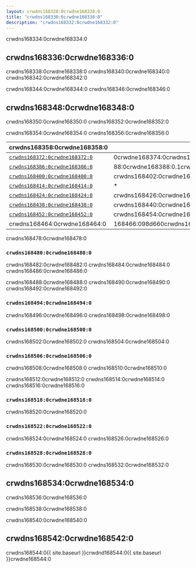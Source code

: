 ```yaml
---
layout: crwdns168328:0crwdne168328:0
title: "crwdns168330:0crwdne168330:0"
description: "crwdns168332:0crwdne168332:0"
---
```


crwdns168334:0crwdne168334:0

## crwdns168336:0crwdne168336:0

crwdns168338:0crwdne168338:0 crwdns168340:0crwdne168340:0 crwdns168342:0crwdne168342:0

crwdns168344:0crwdne168344:0 crwdns168346:0crwdne168346:0

## crwdns168348:0crwdne168348:0

crwdns168350:0crwdne168350:0 crwdns168352:0crwdne168352:0

crwdns168354:0crwdne168354:0 crwdns168356:0crwdne168356:0

| crwdns168358:0crwdne168358:0                                   | crwdns168360:0crwdne168360:0                                                                                                             | crwdns168362:0crwdne168362:0                                                       | crwdns168364:0crwdne168364:0                                                                                  | crwdns168366:0crwdne168366:0                                                                                  | crwdns168368:0crwdne168368:0                                                                                  |
| -------------------------------------------------------------- | ---------------------------------------------------------------------------------------------------------------------------------------- | ---------------------------------------------------------------------------------- | ------------------------------------------------------------------------------------------------------------- | ------------------------------------------------------------------------------------------------------------- | ------------------------------------------------------------------------------------------------------------- |
| [`crwdns168372:0crwdne168372:0`](crwdns168370:0crwdne168370:0) | 0crwdne168374:0crwdns168374:0crwdne168374:014.9968276crwdns168374:0crwdne168374:0crwdns168374:0crwdne168374:0                            | :0crwdne168376:0e7.84213crwdns168376:0crwdne168376:014crwdns168376:0crwdne168376:0 | 168378:0crwdne168378:041563crwdns168378:0crwdne168378:0                                                       | crwdns168380:0crwdne168380:0                                                                                  | crwdne168382:04362.32crwdns168382:0crwdne168382:0312crwdns168382:0crwdne168382:04crwdns168382:0crwdne168382:0 |
| [`crwdns168386:0crwdne168386:0`](crwdns168384:0crwdne168384:0) | 88:0crwdne168388:0.1crwdns168388:0crwdne168388:0760485crwdns168388:0crwdne168388:0                                                       | 168390:0crwdne168390:069817crwdns168390:0crwdne168390:0                            | crwdne168392:01e99.81540875crwdns168392:0crwdne168392:0                                                       | crwdne168394:08crwdns168394:0crwdne168394:064.0197crwdns168394:0crwdne168394:0513crwdns168394:0crwdne168394:0 | crwdne168396:0dcd3.66349710crwdns168396:0crwdne168396:0                                                       |
| [`crwdns168400:0crwdne168400:0`](crwdns168398:0crwdne168398:0) | crwdns168402:0crwdne168402:0                                                                                                             | 8404:0crwdne168404:00crwdns168404:0crwdne168404:009999crwdns168404:0crwdne168404:0 | crwdns168406:0crwdne168406:0                                                                                  | 168408:098d6554f02.0crwdns168408:0crwdne168408:0464425crwdns168408:0crwdne168408:0                            | crwdns168410:0crwdne168410:0                                                                                  |
| [`crwdns168414:0crwdne168414:0`](crwdns168412:0crwdne168412:0) | *                                                                                                                                        | crwdns168416:0crwdne168416:0                                                       | crwdns168418:0crwdne168418:0                                                                                  | crwdns168420:0crwdne168420:0                                                                                  | *                                                                                                             |
| [`crwdns168424:0crwdne168424:0`](crwdns168422:0crwdne168422:0) | crwdns168426:0crwdne168426:0                                                                                                             | crwdns168428:0crwdne168428:0                                                       | crwdns168430:0crwdne168430:0                                                                                  | crwdns168432:0crwdne168432:0                                                                                  | 168434:098d65a2f26.5608crwdns168434:0crwdne168434:0373crwdns168434:0crwdne168434:0                            |
| [`crwdns168438:0crwdne168438:0`](crwdns168436:0crwdne168436:0) | crwdns168440:0crwdne168440:0                                                                                                             | 168442:098d65b9cf5.crwdns168442:0crwdne168442:05387485crwdns168442:0crwdne168442:0 | crwdns168444:0crwdne168444:0                                                                                  | crwdns168446:0crwdne168446:0                                                                                  | crwdns168448:0crwdne168448:0                                                                                  |
| [`crwdns168452:0crwdne168452:0`](crwdns168450:0crwdne168450:0) | crwdns168454:0crwdne168454:0                                                                                                             | crwdns168456:0crwdne168456:0                                                       | 168458:098d65ebc8crwdns168458:0crwdne168458:0.485crwdns168458:0crwdne168458:07943crwdns168458:0crwdne168458:0 | crwdns168460:0crwdne168460:0                                                                                  | crwdns168462:0crwdne168462:0                                                                                  |
| crwdns168464:0crwdne168464:0                                   | 168466:098d660crwdns168466:0crwdne168466:04e7.502904crwdns168466:0crwdne168466:0crwdns168466:0crwdne168466:0crwdns168466:0crwdne168466:0 | crwdns168468:0crwdne168468:0                                                       | crwdns168470:0crwdne168470:0                                                                                  | crwdns168472:0crwdne168472:0                                                                                  | crwdns168474:0crwdne168474:0                                                                                  | crwdns168476:0crwdne168476:0 

crwdns168478:0crwdne168478:0

### `crwdns168480:0crwdne168480:0`

crwdns168482:0crwdne168482:0 crwdns168484:0crwdne168484:0 crwdns168486:0crwdne168486:0

crwdns168488:0crwdne168488:0 crwdns168490:0crwdne168490:0 crwdns168492:0crwdne168492:0

### `crwdns168494:0crwdne168494:0`

crwdns168496:0crwdne168496:0 crwdns168498:0crwdne168498:0

### `crwdns168500:0crwdne168500:0`

crwdns168502:0crwdne168502:0 crwdns168504:0crwdne168504:0

### `crwdns168506:0crwdne168506:0`

crwdns168508:0crwdne168508:0 crwdns168510:0crwdne168510:0

crwdns168512:0crwdne168512:0 crwdns168514:0crwdne168514:0 crwdns168516:0crwdne168516:0

### `crwdns168518:0crwdne168518:0`

crwdns168520:0crwdne168520:0

### `crwdns168522:0crwdne168522:0`

crwdns168524:0crwdne168524:0 crwdns168526:0crwdne168526:0

### `crwdns168528:0crwdne168528:0`

crwdns168530:0crwdne168530:0 crwdns168532:0crwdne168532:0

## crwdns168534:0crwdne168534:0

crwdns168536:0crwdne168536:0

crwdns168538:0crwdne168538:0

crwdns168540:0crwdne168540:0

## crwdns168542:0crwdne168542:0

crwdns168544:0{{ site.baseurl }}crwdnd168544:0{{ site.baseurl }}crwdne168544:0